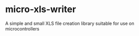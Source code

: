 # micro-xls-writer
A simple and small XLS file creation library suitable for use on microcontrollers
